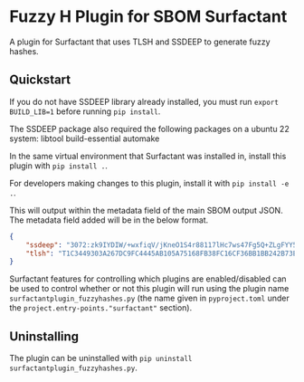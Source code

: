 # Fuzzy H Plugin for SBOM Surfactant

A plugin for Surfactant that uses TLSH and SSDEEP to generate fuzzy hashes.

## Quickstart
If you do not have SSDEEP library already installed, you must run `export BUILD_LIB=1` before running `pip install`.

The SSDEEP package also required the following packages on a ubuntu 22 system:
  libtool
  build-essential
  automake

In the same virtual environment that Surfactant was installed in, install this plugin with `pip install .`.

For developers making changes to this plugin, install it with `pip install -e .`.

This will output within the metadata field of the main SBOM output JSON. The metadata field added will be in the below format.

```json
{
    "ssdeep": "3072:zk9IYDIW/+wxfiqV/jKneO1S4r88117lHc7ws47Fg5Q+ZLgFYY5:zsIYzpQqV/YLr8811P5",
    "tlsh": "T1C3449303A267DC9FC4445AB105A75168FB38FC16CF36BB1BB242B73E6A31F009EA5640"
}
```

Surfactant features for controlling which plugins are enabled/disabled can be used to control
whether or not this plugin will run using the plugin name `surfactantplugin_fuzzyhashes.py` (the name given in
`pyproject.toml` under the `project.entry-points."surfactant"` section).

## Uninstalling

The plugin can be uninstalled with `pip uninstall surfactantplugin_fuzzyhashes.py`.
